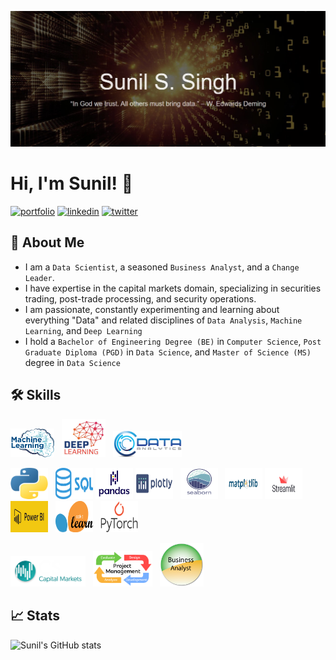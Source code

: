 
![Logo](https://github.com/sssingh/sssingh/blob/main/github_profile_readme.png)
# Hi, I'm Sunil! 👋

[![portfolio](https://img.shields.io/badge/my_web_site-000?style=for-the-badge&logo=ko-fi&logoColor=white)](https://https://sssingh.github.io/DSPortfolio/)
[![linkedin](https://img.shields.io/badge/linkedin-0A66C2?style=for-the-badge&logo=linkedin&logoColor=white)](https://www.linkedin.com/in/sssingh/)
[![twitter](https://img.shields.io/badge/twitter-1DA1F2?style=for-the-badge&logo=twitter&logoColor=white)](https://twitter.com/@_sssingh)

## 🚀 About Me
* I am a `Data Scientist`, a seasoned `Business Analyst`, and a `Change Leader`. 
* I have expertise in the capital markets domain, specializing in securities trading,  post-trade processing, and security operations.
* I am passionate, constantly experimenting and learning about everything "Data" and related disciplines of `Data Analysis`, `Machine Learning`, and `Deep Learning`
* I hold a `Bachelor of Engineering Degree (BE)` in `Computer Science`, `Post Graduate Diploma (PGD)` in `Data Science`, and `Master of Science (MS)` degree in `Data Science`


## 🛠 Skills
<p float="left">
  <img src="machine-learning.png" width="70" />&nbsp;&nbsp;
  <img src="deep-learning.jpg" width="70" />&nbsp;&nbsp; 
  <img src="data-analytics.png" width="110" />
</p>
<p float="left">
  <img src="python-logo.png" width="60" height="50" />&nbsp;&nbsp;
  <img src="sql-logo.png" width="60" height="50" />
  <img src="pandas-logo.png" width="60" height="50"/>
  <img src="plotly-logo.png" width="60" height="50" />&nbsp;&nbsp;
  <img src="seaborn-logo.png" width="60" height="50" />&nbsp;&nbsp;
  <img src="matplotlib-logo.jpg" width="60" height="50" height="40"/>
  <img src="streamlit-logo.jpg" width="60" height="50" />&nbsp;&nbsp;
  <img src="powerbi-logo.jpg" width="60" height="50"/>&nbsp;&nbsp;
  <img src="scikit-learn-logo.png" width="60" height="50" />&nbsp;&nbsp;
  <img src="pytorch-logo.png" width="60" height="50" />&nbsp;&nbsp; 
</p>
<p float="left">
  <img src="capital-market.png" width="120" />&nbsp;&nbsp;
  <img src="project-management-logo.png" width="95" />&nbsp;&nbsp; 
  <img src="business-analysis-logo.png" width="70" />&nbsp;&nbsp;
</p>

## 📈 Stats
![Sunil's GitHub stats](https://github-readme-stats.vercel.app/api?username=sssingh&&show_icons=true&theme=cobalt)
